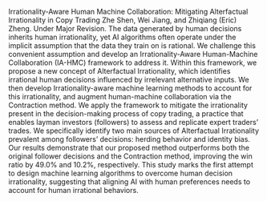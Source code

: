 Irrationality-Aware Human Machine Collaboration: Mitigating Alterfactual Irrationality in Copy Trading 
Zhe Shen, Wei Jiang, and Zhiqiang (Eric) Zheng. Under Major Revision.
The data generated by human decisions inherits human irrationality, yet AI algorithms often operate under the implicit assumption that the data they train on is rational. We challenge this convenient assumption and develop an Irrationality-Aware Human-Machine Collaboration (IA-HMC) framework to address it. Within this framework, we propose a new concept of Alterfactual Irrationality, which identifies irrational human decisions influenced by irrelevant alternative inputs. We then develop Irrationality-aware machine learning methods to account for this irrationality, and augment human-machine collaboration via the Contraction method. We apply the framework to mitigate the irrationality present in the decision-making process of copy trading, a practice that enables layman investors (followers) to assess and replicate expert traders’ trades. We specifically identify two main sources of Alterfactual Irrationality prevalent among followers’ decisions: herding behavior and identity bias. Our results demonstrate that our proposed method outperforms both the original follower decisions and the Contraction method, improving the win ratio by 49.0% and 10.2%, respectively. This study marks the first attempt to design machine learning algorithms to overcome human decision irrationality, suggesting that aligning AI with human preferences needs to account for human irrational behaviors.
